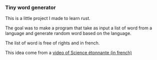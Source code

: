### Tiny word generator

This is a little project I made to learn rust.

The goal was to make a program that take as input a list of word from a language and generate random word based on the language.

The list of word is free of rights and in french.

This idea come from a [video of Science étonnante (in french)](https://youtu.be/YsR7r2378j0) 